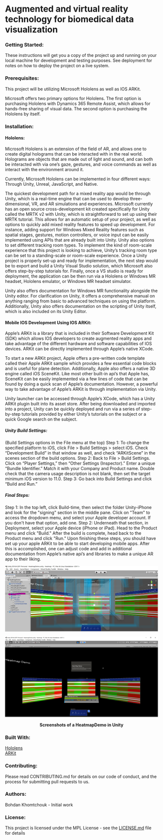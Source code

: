 # Augmented and virtual reality technology for biomedical data visualization
 
### Getting Started:
These instructions will get you a copy of the project up and running on your local machine for development and testing purposes. See deployment for notes on how to deploy the project on a live system.

### Prerequisites:
This project will be utilizing Microsoft Hololens as well as IOS ARKit.

Microsoft offers two primary options for Hololens. The first option is purchasing Hololens with Dynamics 365 Remote Assist, which allows for hands-free sharing of visual data. The second option is purchasing the Hololens by itself. 

### Installation:

#### Hololens:

Microsoft Hololens is an extension of the field of AR, and allows one to create digital holograms that can be interacted with in the real world. Holograms are objects that are made out of light and sound, and can both be interacted with via one’s gaze, gestures, and voice commands as well as interact with the environment around it. 

Currently, Microsoft Hololens can be implemented in four different ways: Through Unity, Unreal, JavaScript, and Native.

The quickest development path for a mixed reality app would be through Unity, which is a real-time engine that can be used to develop three-dimensional, VR, and AR simulations and experiences. Microsoft currently has an open source cross-development kit created specifically for Unity called the MRTK v2 with Unity, which is straightforward to set up using their MRTK tutorial. This allows for an automatic setup of your project, as well as options to quickly add mixed reality features to speed up development. For instance, adding support for Windows Mixed Reality features such as spatial stages, gestures, motion controllers, or voice input can be easily implemented using APIs that are already built into Unity. Unity also options to set different tracking room types. To implement the kind of room-scale experience that this project is looking to achieve, Unity’s tracking room type can be set to a standing-scale or room-scale experience. Once a Unity project is properly set-up and ready for implementation, the next step would be to export and build a Unity Visual Studio solution, which Microsoft also offers step-by-step tutorials for. Finally, once a VS studio is ready for deployment, the application can be then run via a Hololens or Windows MR headset, Hololens emulator, or Windows MR headset simulator. 

Unity also offers documentation for Windows MR functionality alongside the Unity editor. For clarification on Unity, it offers a comprehensive manual on anything ranging from basic to advanced techniques on using the platform. Additionally, Unity also offers documentation on the scripting of Unity itself, which is also included on its Unity Editor. 

#### Mobile IOS Development Using IOS ARKit:

Apple’s ARKit is a library that is included in their Software Development Kit (SDK) which allows IOS developers to create augmented reality apps and take advantage of the different hardware and software capabilities of IOS devices. ARKit can be directly implemented through Apple’s native XCode.

To start a new ARKit project, Apple offers a pre-written code template called their Apple ARKit sample which provides a few essential code blocks and is useful for plane detection. Additionally, Apple also offers a native 3D engine called iOS SceneKit. Like most other built-in api’s that Apple has, SceneKit can be easily implemented via a few lines of code that can be found by doing a quick scan of Apple’s documentation. However, a powerful way to take advantage of Apple’s ARKit is through implementation via Unity. 

Unity launcher can be accessed through Apple’s XCode, which has a Unity ARKit plugin built into its asset store. After being downloaded and imported into a project, Unity can be quickly deployed and run via a series of step-by-step tutorials provided by either Unity’s tutorials on the subject or a quick Google search on the subject. 

##### Unity Build Settings:

(Build Settings options in the File menu at the top)
Step 1: To change the specified platform to iOS, click File > Build Settings > select iOS. Check “Development Build” in that window as well, and check “ARKitScene” in the scenes section of the build options.
Step 2: Back to File > Build Settings. Click on “Player Settings,” then “Other Settings (Inspector).” Enter a unique “Bundle Identifier.” Match it with your Company and Product name. Double check that the camera usage description is not blank, then set the target minimum iOS version to 11.0.
Step 3: Go back into Build Settings and click “Build and Run.”
 
##### Final Steps:
Step 1: In the top left, click Build-time, then select the folder Unity-iPhone and look for the "signing" section in the middle pane. Click on "Team" to access the dropdown menu, and select your Apple developer account. If you don't have that option, add one.
Step 2: Underneath that section, in Deployment, select your Apple device (iPhone or iPad). Head to the Product menu and click "Build." After the build is complete, head back to the Product menu and click "Run."
Upon finishing these steps, you should have set up your apple ARKit to be able to start developing mobile apps. After this is accomplished, one can adjust code and add in additional documentation from Apple’s native api’s and libraries to make a unique AR app to their liking.

![alt text](Demo1/slate.png "Screenshot of a HeatmapDemo in Unity")

![alt text](Demo1/demo1.PNG "Screenshot of a HeatmapDemo in Unity")

<p align="center">
  <b>Screenshots of a HeatmapDemo in Unity</b><br>
</p>

### Built With:
[Hololens](https://www.microsoft.com/en-us/hololens/developers)  
[ARKit](https://developer.apple.com/augmented-reality/)

### Contributing:
Please read CONTRIBUTING.md for details on our code of conduct, and the process for submitting pull requests to us.

### Authors:
Bohdan Khomtchouk - Initial work 

### License:
This project is licensed under the MPL License - see the [LICENSE.md](LICENSE) file for details


